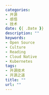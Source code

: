 ```yaml
---
categories:
- 开源
- 感悟
- 技术
date: {{ .Date }}
description: ""
keywords:
- Open Source
- Culture
- Reading
- Cloud Native
- Kubernetes
tags:
- 开源技术
- 开源之道
title: ""
url: ""
---
```

